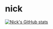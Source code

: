 # nick
[![Nick's GitHub stats](https://github-readme-stats.vercel.app/api?username=nick-seidell&count_private=true&hide_rank=true&bg_color=1e1e2e&text_color=cdd6f4&icon_color=cba6f7&title_color=94e2d5)](https://github.com/anuraghazra/github-readme-stats)
<br>
